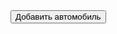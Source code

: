 <!DOCTYPE html>
<html lang="ru">
<head>
    <meta charset="UTF-8">
    <meta name="viewport" content="width=device-width, initial-scale=1.0">
	<link rel="stylesheet" href="/local/qr-opros/src/styles.css">
	<link href="https://cdn.jsdelivr.net/npm/bootstrap@5.3.8/dist/css/bootstrap.min.css" rel="stylesheet" integrity="sha384-sRIl4kxILFvY47J16cr9ZwB07vP4J8+LH7qKQnuqkuIAvNWLzeN8tE5YBujZqJLB" crossorigin="anonymous">
    <title>Document</title>
</head>

<?php
//require($_SERVER["DOCUMENT_ROOT"]."/bitrix/header.php");
include "/local/qr-opros/phpqrcode/qrlib.php";

?>
<script src="/local/qr-opros/jquery-3.6.0.min.js"></script>
<script src="/local/qr-opros/load_blocks.php"></script>

<body>
<div>

</div>
<div id='content'>
<div id="blocks-container">
</div>
	<button id="addBlock">Добавить автомобиль</button>
		<div id="modal" style="display: none;">
			<h3>Добавить автомобиль</h3>
 			<label for="nameCar">Марка транспортного средства</label> <input type="text" id="nameCar"><br>
 			<br>
 			<label for="typeCar">Тип автомобиля</label> <input type="text" id="typeCar"><br>
 			<br>
 			<label for="nomCar">Регистрационный знак автомобиля</label> <input type="text" id="nomCar"><br>
 			<br>
 			<button id="saveBlock">Сохранить</button> <button id="cancel">Отмена</button>
		</div>
		<script>
			$(document).ready(function() {
				function loadBlocks() {
					$.ajax({
						url: 'load_blocks.php',
						method: 'GET',
						success: function(data) {
							$('#blocks-container').html(data);
						}
					});
				}

			loadBlocks();

		document.getElementById("print-btn").addEventListener("click", function() {
		document.body.style.visibility = "hidden";
		let printBtn = document.getElementById("printarea");
		printBtn.style.visibility = "visible";
		window.print();
		document.body.style.visibility = "visible";
	});



			$('#addBlock').click(function() {
				$('#modal').show();
				$(this).hide();
			});

			$('#saveBlock').click(function() {
				var nameCar =$('#nameCar').val();
				var typeCar =$('#typeCar').val();
				var nomCar =$('#nomCar').val();

			$.ajax({
				url: 'add_block.php',
				method: 'POST',
				data: { nameCar: nameCar, typeCar: typeCar, nomCar: nomCar},
				success: function(blockData) {
					console.log(blockData);
					var block = JSON.parse(blockData);
					$('#blocks-container').append(`
						<div class="block" car-id="${block.id}"> 
							<h3>${block.id}</h3>
							<h4>${block.nameCar}</h4>
							<p>${block.typeCar}</p>
							<p>${block.nomCar}</p>
							<a href="application/index.php?block_id=${block.id}" class="order-btn">Скачать qr</a><br />
							<a href="application/index.php?block_id=${block.id}" class="order-btn">Тест отзыв</a><br />
							<div class="remove-btn">Деактивировать</div>
						</div>
					`);
					$('#modal').hide();
					$('#blockTitle').val('');
					$('#blockDescription').val('');
					$('#addBlock').show();
				}
			});
		});

		$('#cancel').click(function() {
			$('#modal').hide();
			$('#blockTitle').val('');
			$('#blockDescription').val('');
			$('#addBlock').show();
		});

		$(document).on('click', '.remove-btn', function() {
			const block = $(this).closest('.block');
			const blockId = block.data('id');

			$.ajax({
				url: 'remove_block.php',
				method: 'POST',
				data: { id: blockId },
				success: function() {
					block.remove();
				}
			});
		});
	});
	</script>

<?php
$blockId = isset($_GET['block_id']) ? intval($_GET['block_id']) : 0;
		if ($blockId <= 0) {
			return;
		}


/*
$APPLICATION->IncludeComponent(
		"qr_opros", // Папка /local/components/qr_opros
		"",
		[
			"BLOCK_ID" => $blockId;
			"FORM_ID" => "5678"
		],
		false
	);
*/
?>
